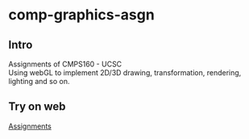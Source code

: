 # comp-graphics-asgn

## Intro
Assignments of CMPS160 - UCSC <br>
Using webGL to implement 2D/3D drawing, transformation, rendering, lighting and so on.

## Try on web
<a href="http://comp-graphics.surge.sh/"> Assignments </a>
